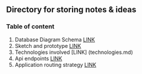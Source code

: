 ## Directory for storing notes & ideas

### Table of content

1.  Database Diagram Schema [LINK](database.md)
2.  Sketch and prototype [LINK](sketch.md)
3.  Technologies involved [LINK] (technologies.md)
4.  Api endpoints [LINK](apiMap.md)
5.  Application routing strategy [LINK](clientRouting.md)